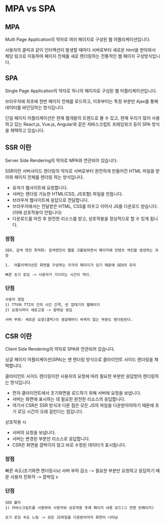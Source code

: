 # MPA vs SPA

## MPA

Multi Page Application의 약자로 여러 페이지로 구성된 웹 어플리케이션입니다.

사용자의 클릭과 같이 인터랙션이 발생할 때마다 서버로부터 새로운 html을 받아와서 해당 링크로 이동하여 페이지 전체를 새로 렌더링하는 전통적인 웹 페이지 구성방식입니다.

## SPA

Single Page Application의 약자로 하나의 페이지로 구성된 웹 어플리케이션입니다.

브라우저에 최초에 한번 페이지 전체를 로드하고, 이후부터는 특정 부분만 Ajax를 통해 데이터를 바인딩하는 방식입니다.

단일 페이지 어플리케이션은 현재 웹개발의 트렌드로 볼 수 있고, 현재 우리가 많이 사용하고 있는 React.js, Vue.js, Angular와 같은 자바스크립트 프레임워크 등이 SPA 방식을 채택하고 있습니다.

## SSR 이란

Server Side Rendering의 약자로 MPA와 연관되어 있습니다.

SSR이란 서버사이드 렌더링의 약자로 서버로부터 완전하게 만들어진 HTML 파일을 받아와 페이지 전체를 렌더링 하는 방식입니다.

-   유저가 웹사이트에 요청합니다.
-   서버는 렌더링 가능한 HTML(CSS, JS포함) 파일을 만듭니다.
-   브라우저 웹사이트에 응답으로 전달합니다.
-   브라우저에서는 전달받은 HTML, CSS를 띄우고 이어서 JS를 다운로드 받습니다.(이때 상호작용이 안됩니다)
-   다운로드를 마친 후 완전한 리소스를 받고, 상호작용을 정상적으로 할 수 있게 됩니다.

### 장점

    SEO, 검색 엔진 최적화: 검색엔진이 웹을 크롤링하면서 페이지에 컨텐츠 색인을 생성하는 과정

    1.  어플리케이션은 화면을 구성하는 각각의 페이지가 있기 때문에 SEO의 유리

    빠른 초기 로딩 -> 사용자가 기다리는 시간이 적다.

### 단점

    사용자 경험
    1) TTV와 TTI의 간의 시간 간격, 빈 껍데기의 웹페이지
    2) 요청시마다 새로고침 -> 깜박임 생김

    서버 부화: 새로운 요청(클릭)이 생길때마다 바뀌지 않는 부분도 렌더링된다.

## CSR 이란

Client Side Rendering의 약자로 SPA와 연관되어 있습니다.

싱글 페이지 어플리케이션(SPA)는 맨 렌더링 방식으로 클라이언트 사이드 렌더링을 채택합니다.

클라이언트 사이드 렌더링이란 사용자의 요청에 따라 필요한 부분만 응답받아 렌더링하는 방식입니다.

-   먼저 클라이언트에서 초기화면을 로드하기 위해 서버에 요청을 보냅니다.
-   서버는 화면에 표시하는 데 필요한 완전한 리소스의 응답합니다.
-   여기서 CSR은 SSR 방식과 다른 점은 모든 JS의 파일을 다운받아야하기 때문에 초기 로딩 시간이 오래 걸린다는 점입니다.

상호작용 시

-   서버의 요청을 보냅니다.
-   서버는 변경된 부분만 리소스로 응답합니다.
-   CSR은 화면을 깜박이지 않고 바로 수정된 데이터가 표시됩니다.

### 장점

빠른 속도(초기화면 렌더링시x)
서버 부하 감소 -> 필요한 부분만 요청하고 응답하기 때문
사용자 친화적 -> 깜박임 x

### 단점

    SEO 불리
    1) 자바스크립트를 사용하여 사용자와 상호작용 후에 페이지 내용 로드(그 전엔 빈페이지)

    초기 로딩 속도 느림 -> 모든 JS파일을 다운받아야지 화면이 나타남
